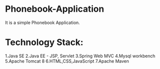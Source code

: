 # Phonebook-Application

It is a simple Phonebook Application.

# Technology Stack:
1.Java SE
2.Java EE - JSP, Servlet
3.Spring Web MVC
4.Mysql workbench
5.Apache Tomcat 8
6.HTML,CSS,JavaScript
7.Apache Maven